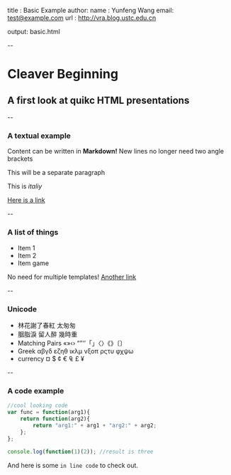 title : Basic Example
author:
	name : Yunfeng Wang
	email: test@example.com
	url :  http://vra.blog.ustc.edu.cn

output: basic.html

--
# Cleaver Beginning
## A first look at quikc HTML presentations

--


### A textual example

Content can be written in **Markdown!** New lines no longer need two angle brackets

This will be a separate paragraph

This is *italiy*

[Here is a link](http://www.ustc.edu.cn) 	

--


### A list of things

* Item 1  
* Item 2    
* Item game     

No need for multiple templates! [Another link](http://www.ustc.edu.cn)

--


### Unicode
* 林花謝了春紅 太匆匆
* 胭脂淚 留人醉 幾時重
* Matching Pairs «»‹› “”‘’「」〈〉《》〔〕
* Greek αβγδ εζηθ ικλμ νξοπ ρςτυ φχψω
* currency ¤ $ ¢ € ₠ £ ¥

--


### A code example

```javascript
//cool looking code
var func = function(arg1){
	return function(arg2){
		return "arg1:" + arg1 + "arg2:" + arg2;
	};
};
	
console.log(function(1)(2)); //result is three

```

And here is some `in line code` to check out. 
